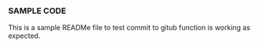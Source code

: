 ### SAMPLE CODE 

This is a sample READMe file to test commit to gitub function is working as expected.


